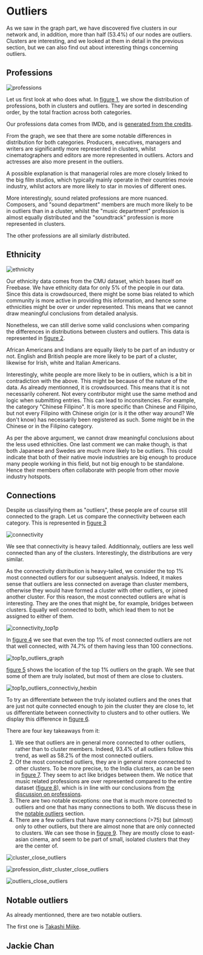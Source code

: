 # Outliers

As we saw in the graph part, we have discovered five clusters in our network and, in addition, more than half (53.4%) of our nodes are outliers.
Clusters are interesting, and we looked at them in detail in the previous section, but we can also find out about interesting things concerning outliers.

## Professions

![professions](results/outliers/outliers_professions_distribution.png)

Let us first look at who does what.
In [figure 1](#professions), we show the distribution of professions, both in clusters and outliers. They are sorted in descending order, by the total fraction across both categories.

Our professions data comes from IMDb, and is [generated from the credits](https://help.imdb.com/article/contribution/filmography-credits/what-is-the-profession-order-at-the-top-of-a-name-page/GRGGMPXB46FLC5UN?ref_=helpart_nav_15).

From the graph, we see that there are some notable differences in distribution for both categories.
Producers, executives, managers and writers are significantly more represented in clusters, whilst cinematographers and editors are more represented in outliers.
Actors and actresses are also more present in the outliers.

A possible explanation is that managerial roles are more closely linked to the big film studios, which typically mainly operate in their countries movie industry, whilst actors are more likely to star in movies of different ones.

More interestingly, sound related professions are more nuanced.
Composers, and "sound department" members are much more likely to be in outliers than in a cluster, whilst the "music department" profession is almost equally distributed and the "soundtrack" profession is more represented in clusters.

The other professions are all similarly distributed.

## Ethnicity

![ethnicity](results/outliers/outliers_ethnicities_distribution.png)

Our ethnicity data comes from the CMU dataset, which bases itself on Freebase. We have ethnicity data for only 5% of the people in our data.
Since this data is crowdsourced, there might be some bias related to which community is more active in providing this information, and hence some ethnicities might be over or under represented.
This means that we cannot draw meaningful conclusions from detailed analysis.

Nonetheless, we can still derive some valid conclusions when comparing the differences in distributions between clusters and outliers. This data is represented in [figure 2](#ethnicity).

African Americans and Indians are equally likely to be part of an industry or not. English and British people are more likely to be part of a cluster, likewise for Irish, white and Italian Americans.

Interestingly, white people are more likely to be in outliers, which is a bit in contradiction with the above.
This might be because of the nature of the data. As already mentionned, it is crowdsourced.
This means that it is not necessarily coherent. Not every contributor might use the same method and logic when submitting entries. This can lead to inconsitencies.
For example, the category "Chinese Filipino". It is more specific than Chinese and Filipino, but not every Filipino with Chinese origin (or is it the other way around? We don't know) has necessarily been registered as such. Some might be in the Chinese or in the Filipino category.

As per the above argument, we cannot draw meaningful conclusions about the less used ethnicities. One last comment we can make though, is that both Japanese and Swedes are much more likely to be outliers.
This could indicate that both of their native movie industries are big enough to produce many people working in this field, but not big enough to be standalone.
Hence their members often collaborate with people from other movie industry hotspots.

## Connections

Despite us classifying them as "outliers", these people are of course still connected to the graph. Let us compare the connectivity between each category. This is represented in [figure 3](#connectivity)

![connectivity](results/outliers/outliers_ecdf_connections.png)

We see that connectivity is heavy tailed. Additionnaly, outliers are less well connected than any of the clusters. Interestingly, the distributions are very similar.

As the connectivity distribution is heavy-tailed, we consider the top 1% most connected outliers for our subsequent analysis.
Indeed, it makes sense that outliers are less connected on average than cluster members, otherwise they would have formed a cluster with other outliers, or joined another cluster.
For this reason, the most connected outliers are what is interesting. They are the ones that might be, for example, bridges between clusters. Equally well connected to both, which lead them to not be assigned to either of them.

![connectivity_top1p](results/outliers/outliers_top1%_connectivity_ecdf.png)

In [figure 4](#connectivity_top1p) we see that even the top 1% of most connected outliers are not that well connected, with 74.7% of them having less than 100 connections.

![top1p_outliers_graph](results/outliers/top1%_outliers.png)

[figure 5](#top1p_outliers_graph) shows the location of the top 1% outliers on the graph. We see that some of them are truly isolated, but most of them are close to clusters.

![top1p_outliers_connectiviy_hexbin](results/outliers/outliers_top1%25_connnectivity.png)

To try an differentiate between the truly isolated outliers and the ones that are just not quite connected enough to join the cluster they are close to, let us differentiate between connectivity to clusters and to other outliers.
We display this difference in [figure 6](#top1p_outliers_connectivity_hexbin).

There are four key takeaways from it:
1. We see that outliers are in general more connected to other outliers, rather than to cluster members. Indeed, 93.4% of all outliers follow this trend, as well as 58.2% of the most connected outliers.
2. Of the most connected outliers, they are in general more connected to other clusters. To be more precise, to the India clusters, as can be seen in [figure 7](#cluster_close_outliers). They seem to act like bridges between them. We notice that music related professions are over represented compared to the entire dataset ([figure 8](#profession_distr_cluster_close_outliers)), which is in line with our conclusions from [the discussion on professions](#professions).
3. There are two notable exceptions: one that is much more connected to outliers and one that has many connections to both. We discuss these in the [notable outliers](#notable-outliers) section.
4. There are a few outliers that have many connections (>75) but (almost) only to other outliers, but there are almost none that are only connected to clusters. We can see those in [figure 9](#outliers_close_outliers). They are mostly close to east-asian cinema, and seem to be part of small, isolated clusters that they are the center of.

![cluster_close_outliers](results/outliers/cluster_close_outliers.png)

![profession_distr_cluster_close_outliers](results/outliers/outliers_professions_distribution.png)

![outliers_close_outliers](results/outliers/outliers_close_outliers.png)

## Notable outliers

As already mentionned, there are two notable outliers.

The first one is [Takashi Miike](https://www.imdb.com/name/nm0586281/?ref_=fn_al_nm_1).

## Jackie Chan